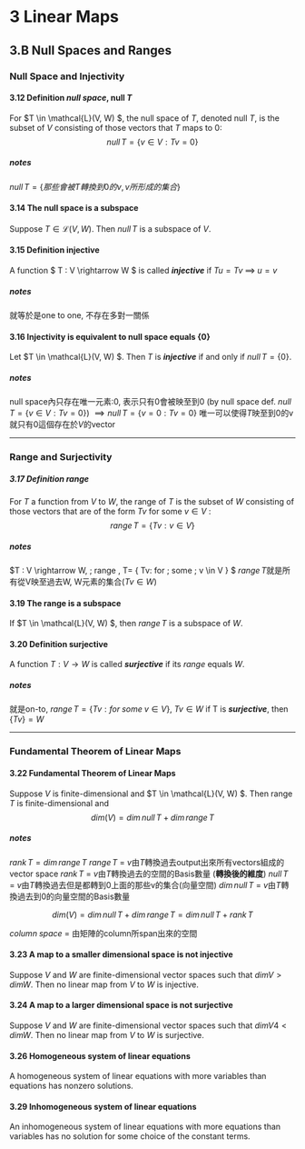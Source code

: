 # 3 Linear Maps

## 3.B Null Spaces and Ranges

### Null Space and Injectivity
#### 3.12 Definition ***null space***, null $T$
For $T \in \mathcal{L}(V, W) $, the null space of $T$, denoted null $T$, is the subset of $V$ consisting of those vectors that $T$ maps to $0$:
$$null\, T = \{ v \in V : Tv = 0 \}$$

##### notes
$null\, T = \{ 那些會被T轉換到0的v, v所形成的集合\}$

#### 3.14 The null space is a subspace
Suppose $T \in \mathcal{L}(V,W)$. Then $null\,T$ is a subspace of $V$.


#### 3.15 Definition injective
A function $ T : V \rightarrow W  $ is called ***injective*** if $Tu = Tv \;  \implies \; u = v$

##### notes
就等於是one to one, 不存在多對一關係

#### 3.16 Injectivity is equivalent to null space equals $\{0\}$
Let $T \in \mathcal{L}(V, W) $. Then $T$ is ***injective*** if and only if $null\,T = \{0\}$.

##### notes
null space內只存在唯一元素:0, 表示只有0會被映至到0 (by null space def. $null\, T = \{ v \in V : Tv = 0 \}$) $\implies null\,T=\{ v = 0: Tv = 0\}$ 唯一可以使得$T$映至到$0$的v就只有$0$這個存在於$V$的vector
***
### Range and Surjectivity
##### 3.17 Definition range
For $T$ a function from $V$ to $W$, the range of $T$ is the subset of $W$ consisting of those vectors that are of the form $Tv$ for some $v \in V$ :
$$range \, T = \{ Tv: v \in V \}$$

##### notes
$T : V \rightarrow W, \; range \, T= \{ Tv: for \; some \; v \in V \} $
$range \, T$就是所有從V映至過去W, W元素的集合($Tv \in W$)

#### 3.19 The range is a subspace
If $T \in \mathcal{L}(V, W) $, then $range \, T$ is a subspace of $W$.

#### 3.20 Definition surjective
A function $T : V \rightarrow W$ is called ***surjective*** if its $range$ equals $W$.
##### notes
就是on-to, $range \, T = \{ Tv: for \; some \; v \in V \}, \; Tv \in W$
if T is ***surjective***, then $\{Tv\}=W$

***

### Fundamental Theorem of Linear Maps

#### 3.22 Fundamental Theorem of Linear Maps
Suppose $V$ is finite-dimensional and $T \in \mathcal{L}(V, W) $. Then range $T$ is finite-dimensional and $$dim (V) =  dim \, null \, T + dim \, range \, T$$

##### notes
$rank\,T = dim \, range \, T$
$range \, T$ = $v$由$T$轉換過去output出來所有vectors組成的vector space
$rank\,T$ = $v$由$T$轉換過去的空間的Basis數量 (**轉換後的維度**)
$null \, T$ = $v$由$T$轉換過去但是都轉到0上面的那些v的集合(向量空間)
$dim \, null\, T$ = $v$由$T$轉換過去到0的向量空間的Basis數量

$$ dim(V) = dim\,null\,T + dim\,range\,T = dim\,null\,T + rank \, T $$

$column \; space$ = 由矩陣的column所span出來的空間


#### 3.23 A map to a smaller dimensional space is not injective
Suppose $V$ and $W$ are finite-dimensional vector spaces such that
$dim V > dim W$. Then no linear map from $V$ to $W$ is injective.

#### 3.24 A map to a larger dimensional space is not surjective
Suppose $V$ and $W$ are finite-dimensional vector spaces such that
$dim V4 < dim W$. Then no linear map from $V$ to $W$ is surjective.


#### 3.26 Homogeneous system of linear equations
A homogeneous system of linear equations with more variables than
equations has nonzero solutions.

#### 3.29 Inhomogeneous system of linear equations
An inhomogeneous system of linear equations with more equations than
variables has no solution for some choice of the constant terms.
